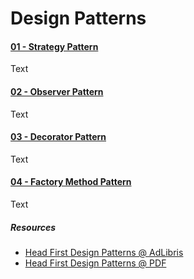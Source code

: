 # Design Patterns

#### [01 - Strategy Pattern](01-strategy-pattern)
Text

#### [02 - Observer Pattern](02-observer-pattern)
Text

#### [03 - Decorator Pattern](03-decorator-pattern)
Text

#### [04 - Factory Method Pattern](04-factory-method-pattern)
Text

##### Resources

* [Head First Design Patterns @ AdLibris](https://www.adlibris.com/se/bok/head-first-design-patterns-9780596007126)
* [Head First Design Patterns @ PDF](https://github.com/kanastasov/Advanced-Java-Programming--First-Semeste-/blob/master/Design%20Patterns%20For%20Dummies%20%26%20HeadFirst/head%20first%20design%20patterns%20-%20ora%202004.pdf)
